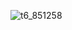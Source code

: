 ![t6_851258](https://user-images.githubusercontent.com/17806205/213097744-da74fbee-a38e-4a30-aae8-f250196218eb.jpg)